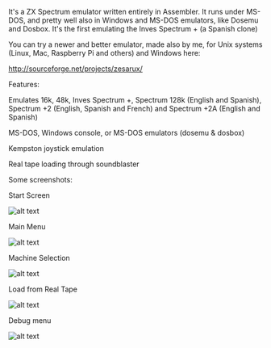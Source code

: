 

It's a ZX Spectrum emulator written entirely in Assembler. It runs under MS-DOS, and pretty well also in Windows and MS-DOS emulators, like Dosemu and Dosbox. It's the first emulating the Inves Spectrum + (a Spanish clone)

You can try a newer and better emulator, made also by me, for Unix systems (Linux, Mac, Raspberry Pi and others) and Windows here:

http://sourceforge.net/projects/zesarux/


Features:

Emulates 16k, 48k, Inves Spectrum +, Spectrum 128k (English and Spanish), Spectrum +2 (English, Spanish and French) and Spectrum +2A (English and Spanish)

MS-DOS, Windows console, or MS-DOS emulators (dosemu & dosbox)

Kempston joystick emulation

Real tape loading through soundblaster




Some screenshots:

Start Screen

![alt text](https://github.com/chernandezba/zxspectr/raw/master/screenshots/zxspectr-1.jpg "Start Screen")


Main Menu

![alt text](https://github.com/chernandezba/zxspectr/raw/master/screenshots/zxspectr-2.jpg "Main Menu")


Machine Selection

![alt text](https://github.com/chernandezba/zxspectr/raw/master/screenshots/zxspectr-3.jpg "Machine Selection")


Load from Real Tape

![alt text](https://github.com/chernandezba/zxspectr/raw/master/screenshots/zxspectr-4.jpg "Load from Real Tape")


Debug menu

![alt text](https://github.com/chernandezba/zxspectr/raw/master/screenshots/zxspectr-5.jpg "Debug menu")
